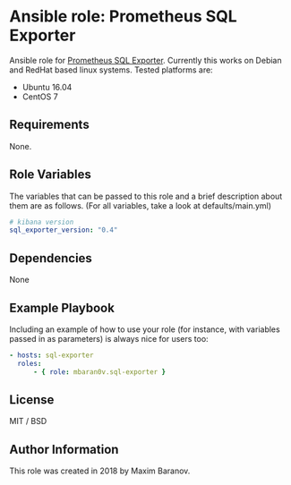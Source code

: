 # Ansible role: Prometheus SQL Exporter

Ansible role for [Prometheus SQL Exporter](https://github.com/free/sql_exporter). Currently this works on Debian and RedHat based linux systems. Tested platforms are:

* Ubuntu 16.04
* CentOS 7

Requirements
------------

None.

Role Variables
--------------

The variables that can be passed to this role and a brief description about them are as follows. (For all variables, take a look at defaults/main.yml)

```yaml
# kibana version
sql_exporter_version: "0.4"
```

Dependencies
------------

None

Example Playbook
----------------

Including an example of how to use your role (for instance, with variables passed in as parameters) is always nice for users too:

```yaml
- hosts: sql-exporter
  roles:
      - { role: mbaran0v.sql-exporter }
```

License
-------

MIT / BSD

Author Information
------------------

This role was created in 2018 by Maxim Baranov.
